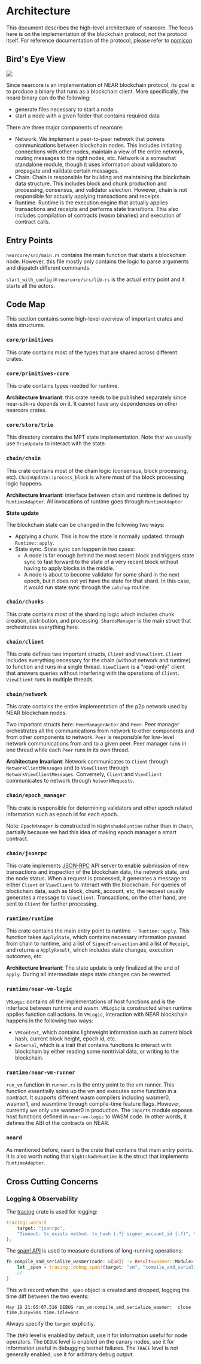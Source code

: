 # Architecture

This document describes the high-level architecture of nearcore.
The focus here is on the implementation of the blockchain protocol, not the protocol itself.
For reference documentation of the protocol, please refer to [nomicon](https://nomicon.io/)

## Bird's Eye View

![](images/architecture.svg)

Since nearcore is an implementation of NEAR blockchain protocol, its goal is to produce a binary that runs as a blockchain client.
More specifically, the neard binary can do the following:

- generate files necessary to start a node
- start a node with a given folder that contains required data

There are three major components of nearcore:

- Network. We implement a peer-to-peer network that powers communications between blockchain nodes.
This includes initiating connections with other nodes, maintain a view of the entire network, routing messages to the right nodes, etc.
Network is a somewhat standalone module, though it uses information about validators to propagate and validate certain messages.
- Chain. Chain is responsible for building and maintaining the blockchain data structure.
This includes block and chunk production and processing, consensus, and validator selection.
However, chain is not responsible for actually applying transactions and receipts.
- Runtime. Runtime is the execution engine that actually applies transactions and receipts and performs state transitions.
This also includes compilation of contracts (wasm binaries) and execution of contract calls.

## Entry Points

`nearcore/src/main.rs` contains the main function that starts a blockchain node.
However, this file mostly only contains the logic to parse arguments and dispatch different commands.

`start_with_config` in `nearcore/src/lib.rs` is the actual entry point and it starts all the actors.

## Code Map

This section contains some high-level overview of important crates and data structures.

### `core/primitives`

This crate contains most of the types that are shared across different crates.

### `core/primitives-core`

This crate contains types needed for runtime. 

**Architecture Invariant**: this crate needs to be published separately since near-sdk-rs depends on it.
It cannot have any dependencies on other nearcore crates.

### `core/store/trie`

This directory contains the MPT state implementation.
Note that we usually use `TrieUpdate` to interact with the state.

### `chain/chain`

This crate contains most of the chain logic (consensus, block processing, etc). 
`ChainUpdate::process_block` is where most of the block processing logic happens.

**Architecture Invariant**: interface between chain and runtime is defined by `RuntimeAdapter`.
All invocations of runtime goes through `RuntimeAdapter`

**State update**

The blockchain state can be changed in the following two ways:
- Applying a chunk. This is how the state is normally updated: through `Runtime::apply`.
- State sync. State sync can happen in two cases:
  * A node is far enough behind the most recent block and triggers state sync to fast forward to the state of a very recent block without having to apply blocks in the middle.
  * A node is about to become validator for some shard in the next epoch, but it does not yet have the state for that shard.
    In this case, it would run state sync through the `catchup` routine.

### `chain/chunks`

This crate contains most of the sharding logic which includes chunk creation, distribution, and processing.
`ShardsManager` is the main struct that orchestrates everything here.

### `chain/client`

This crate defines two important structs, `Client` and `ViewClient`.
`Client` includes everything necessary for the chain (without network and runtime) to function and runs in a single thread.
`ViewClient` is a "read-only" client that answers queries without interfering with the operations of `Client`.
`ViewClient` runs in multiple threads.

### `chain/network`

This crate contains the entire implementation of the p2p network used by NEAR blockchain nodes.

Two important structs here: `PeerManagerActor` and `Peer`. 
Peer manager orchestrates all the communications from network to other components and from other components to network.
`Peer` is responsible for low-level network communications from and to a given peer.
Peer manager runs in one thread while each `Peer` runs in its own thread.

**Architecture Invariant**: Network communicates to `Client` through `NetworkClientMessages` and to `ViewClient` through `NetworkViewClientMessages`.
Conversely, `Client` and `ViewClient` communicates to network through `NetworkRequests`.

### `chain/epoch_manager`

This crate is responsible for determining validators and other epoch related information such as epoch id for each epoch.

Note: `EpochManager` is constructed in `NightshadeRuntime` rather than in `Chain`, partially because we had this idea of making epoch manager a smart contract.

### `chain/jsonrpc`

This crate implements [JSON-RPC](https://www.jsonrpc.org/) API server to enable submission of new transactions and inspection of the blockchain data, the network state, and the node status.
When a request is processed, it generates a message to either `Client` or `ViewClient` to interact with the blockchain.
For queries of blockchain data, such as block, chunk, account, etc, the request usually generates a message to `ViewClient`.
Transactions, on the other hand, are sent to `Client` for further processing.

### `runtime/runtime`

This crate contains the main entry point to runtime -- `Runtime::apply`. 
This function takes `ApplyState`, which contains necessary information passed from chain to runtime, and a list of `SignedTransaction` and a list of `Receipt`, and returns a `ApplyResult`, which includes state changes, execution outcomes, etc.

**Architecture Invariant**: The state update is only finalized at the end of `apply`. 
During all intermediate steps state changes can be reverted.

### `runtime/near-vm-logic`

`VMLogic` contains all the implementations of host functions and is the interface between runtime and wasm. 
`VMLogic` is constructed when runtime applies function call actions.
In `VMLogic`, interaction with NEAR blockchain happens in the following two ways:
- `VMContext`, which contains lightweight information such as current block hash, current block height, epoch id, etc.
- `External`, which is a trait that contains functions to interact with blockchain by either reading some nontrivial data, or writing to the blockchain.

### `runtime/near-vm-runner`

`run_vm` function in `runner.rs` is the entry point to the vm runner.
This function essentially spins up the vm and executes some function in a contract.
It supports different wasm compilers including wasmer0, wasmer1, and wasmtime through compile-time feature flags.
However, currently we only use wasmer0 in production.
The `imports` module exposes host functions defined in `near-vm-logic` to WASM code. 
In other words, it defines the ABI of the contracts on NEAR.

### `neard`

As mentioned before, `neard` is the crate that contains that main entry points.
It is also worth noting that `NightshadeRuntime` is the struct that implements `RuntimeAdapter`.

## Cross Cutting Concerns

### Logging & Observability

The [tracing](https://tracing.rs) crate is used for logging:

```rust
tracing::warn!(
    target: "jsonrpc",
    "Timeout: tx_exists method. tx_hash {:?} signer_account_id {:?}", tx_hash, signer_account_id,
);
```

The [span! API](https://tracing.rs/tracing/macro.debug_span.html) is used to measure durations of long-running operations:

```rust
fn compile_and_serialize_wasmer(code: &[u8]) -> Result<wasmer::Module> {
    let _span = tracing::debug_span!(target: "vm", "compile_and_serialize_wasmer").entered();
    //
}
```

This will record when the `_span` object is created and dropped, logging the time diff between the two events:

```
May 19 21:05:07.516 DEBUG run_vm:compile_and_serialize_wasmer:  close time.busy=5ms time.idle=6ns
```

Always specify the `target` explicitly.

The `INFO` level is enabled by default, use it for information useful for node operators.
The `DEBUG` level is enabled on the canary nodes, use it for information useful in debugging testnet failures.
The `TRACE` level is not generally enabled, use it for arbitrary debug output.
